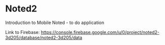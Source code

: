 # Noted2
Introduction to Mobile 
Noted - to do application

Link to Firebase: https://console.firebase.google.com/u/0/project/noted2-3d205/database/noted2-3d205/data
